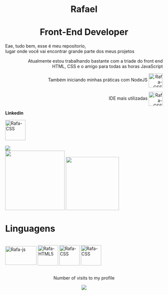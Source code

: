 <h1 align="center">Rafael</h1>
<h1 align="center">Front-End Developer</h1>

<div align="start">
   <p>Eae, tudo bem, esse é meu repositorio,<br> lugar onde você vai encontrar grande parte dos meus projetos </p>
</div>

<div align="end">
   <p>Atualmente estou trabalhando bastante com a triade do front end <br> HTML,  CSS e o amigo para todas as horas JavaScript</p>
</div>
<div align="end">
   <p>Também iniciando minhas práticas com NodeJS <img align="center" alt="Rafa-CSS" height="45cm" width-"70cm" src="https://cdn.jsdelivr.net/gh/devicons/devicon/icons/nodejs/nodejs-original.svg"/> </p>
</div>

<div align="end">
   <p>IDE mais utilizadas <img align="center" alt="Rafa-CSS" height="45cm" width-"70cm" src="https://cdn.jsdelivr.net/gh/devicons/devicon/icons/vscode/vscode-original.svg"/>
</div>


<div align="start">
   <p><strong>Linkedin</strong></p>
</div>

<div align="start">
  <a>
      <img align="center" alt="Rafa-CSS" height="65cm" width-"100cm" src="https://cdn.jsdelivr.net/gh/devicons/devicon/icons/linkedin/linkedin-original.svg" />
   </a>
</div>

<br>

<div>
   <img src="https://user-images.githubusercontent.com/99143713/178115532-9e7ef843-776a-4b04-9f37-ea0155167018.gif" align="flex-end">
</div>

<div>
   <img height="190cm" src="https://github-readme-stats.vercel.app/api?username=Rafazg&show_icons=true&theme=chartreuse-dark"/>
   <img height="170cm" src="https://github-readme-stats.vercel.app/api/top-langs/?username=Rafazg&layout=compact&theme=chartreuse-dark"/>
  
</div>
<h1>Linguagens</h1>
<div style="display: inline_block"><br/>
   <img align="center" alt="Rafa-js" height="60cm" width="100cm" src="https://cdn.jsdelivr.net/gh/devicons/devicon/icons/javascript/javascript-original.svg" />
   <img align="center" alt="Rafa-HTML5" height="65cm" width-"100cm" src="https://cdn.jsdelivr.net/gh/devicons/devicon/icons/html5/html5-original.svg" />
   <img align="center" alt="Rafa-CSS" height="65cm" width-"100cm" src="https://cdn.jsdelivr.net/gh/devicons/devicon/icons/css3/css3-original.svg" /> 
   <img align="center" alt="Rafa-CSS" height="65cm" width-"100cm" src="https://cdn.jsdelivr.net/gh/devicons/devicon/icons/nodejs/nodejs-original.svg" />
   
</div>
<br>
<p align="center"> Number of visits to my profile</p>
<p align="center"> <img align="center" src="https://profile-counter.glitch.me/rafazg/count.svg"></p> 

